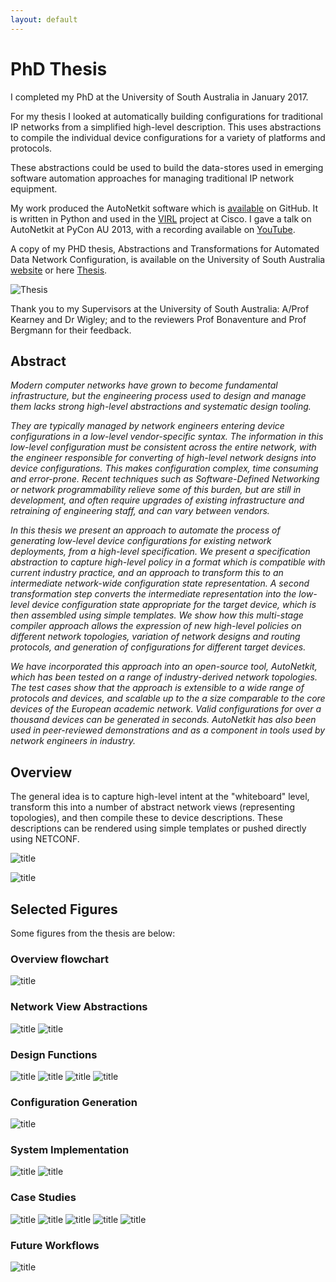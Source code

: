 ```yaml
---
layout: default
---
```


# PhD Thesis

I completed my PhD at the University of South Australia in January 2017.


For my thesis I looked at automatically building configurations for traditional IP networks from a simplified high-level description. This uses abstractions to compile the individual device configurations for a variety of platforms and protocols.

These abstractions could be used to build the data-stores used in emerging software automation approaches for managing traditional IP network equipment.

My work produced the AutoNetkit software which is [available](https://github.com/sk2/autonetkit) on GitHub. It is written in Python and used in the [VIRL](http://virl.cisco.com/) project at Cisco. I gave a talk on AutoNetkit at PyCon AU 2013, with a recording available on [YouTube](https://www.youtube.com/watch?v=EGK5jjyUBCQ).

A copy of my PHD thesis, Abstractions and Transformations for Automated Data Network Configuration, is available on the University of South Australia [website](http://search.ror.unisa.edu.au/record/9916123403601831) or here [Thesis](thesis.pdf).

![Thesis](thesis_thumbnail.png)

Thank you to my Supervisors at the University of South Australia: A/Prof Kearney and Dr Wigley; and to the reviewers Prof Bonaventure and Prof Bergmann for their feedback.

## Abstract
*Modern computer networks have grown to become fundamental infrastructure, but the engineering process used to design and manage them lacks strong high-level abstractions and systematic design tooling.*

*They are typically managed by network engineers entering device configurations in a low-level vendor-specific syntax. The information in this low-level configuration must be consistent across the entire network, with the engineer responsible for converting of high-level network designs into device configurations. This makes configuration complex, time consuming and error-prone.  Recent techniques such as Software-Defined Networking or network programmability relieve some of this burden, but are still in development, and often require upgrades of existing infrastructure and retraining of engineering staff, and can vary between vendors.*

*In this thesis we present an approach to automate the process of generating low-level device configurations for existing network deployments, from a high-level specification. We present a specification abstraction to capture high-level policy in a format which is compatible with current industry practice, and an approach to transform this to an intermediate network-wide configuration state representation. A second transformation step converts the intermediate representation into the low-level device configuration state appropriate for the target device, which is then assembled using simple templates. We show how this multi-stage compiler approach allows the expression of new high-level policies on different network topologies, variation of network designs and routing protocols, and generation of configurations for different target devices.*

*We have incorporated this approach into an open-source tool, AutoNetkit, which has been tested on a range of industry-derived network topologies. The test cases show that the approach is extensible to a wide range of protocols and devices, and scalable up to the a size comparable to the core devices of the European academic network. Valid configurations for over a thousand devices can be generated in seconds. AutoNetkit has also been used in peer-reviewed demonstrations and as a component in tools used by network engineers in industry.*

## Overview

The general idea is to capture high-level intent at the "whiteboard" level, transform this into a number of abstract network views (representing topologies), and then compile these to device descriptions. These descriptions can be rendered using simple templates or pushed directly using NETCONF.

![title](images/fig_3_3.png)


![title](images/fig_4_11.png)


## Selected Figures
Some figures from the thesis are below:

### Overview flowchart
![title](images/flowchart.png)

### Network View Abstractions
![title](images/fig_4_35.png) 
![title](images/fig_4_43.png) 

### Design Functions
![title](images/fig_5_21.png) 
![title](images/fig_5_23.png)
![title](images/fig_5_57.png) 
![title](images/ospf.png) 

### Configuration Generation
![title](images/fig_6_3.png)

### System Implementation
![title](images/fig_7_1.png) 
![title](images/fig_7_4.png)
### Case Studies
 ![title](images/fig_8_5.png) 
 ![title](images/fig_8_12.png)
  ![title](images/fig_8_26.png) 
  ![title](images/fig_8_29.png) 
  ![title](images/fig_8_41.png) 
### Future Workflows
  ![title](images/fig_9_18.png) 
  
